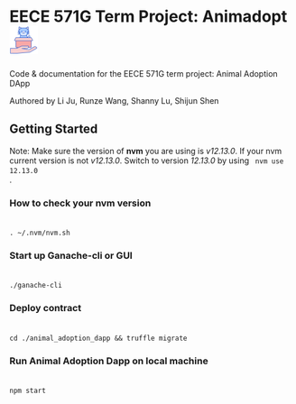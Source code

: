 # EECE 571G Term Project: Animadopt <img src="DappLogo.JPEG" width="50">
Code & documentation for the EECE 571G term project: Animal Adoption DApp


Authored by Li Ju, Runze Wang, Shanny Lu, Shijun Shen

## Getting Started

Note: Make sure the version of **nvm** you are using is *v12.13.0*. If your nvm current version is not *v12.13.0*. Switch to version *12.13.0* by using
<code>
nvm use 12.13.0
</code>.

### How to check your nvm version
<code>
. ~/.nvm/nvm.sh
</code>


### Start up Ganache-cli or GUI
<code>
./ganache-cli
</code>

### Deploy contract

<code>
cd ./animal_adoption_dapp && truffle migrate
</code>

### Run Animal Adoption Dapp on local machine
<code>
npm start
</code>

